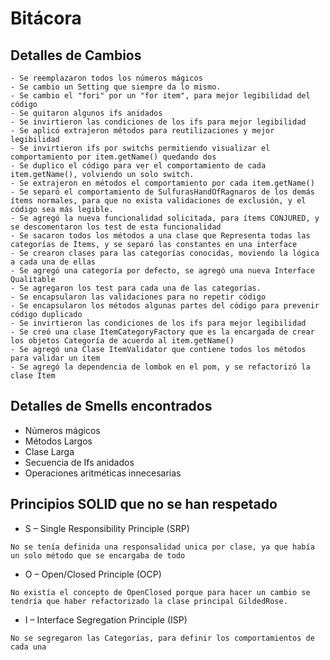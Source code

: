 # Bitácora #

## Detalles de Cambios ##
~~~ 
- Se reemplazaron todos los números mágicos
- Se cambio un Setting que siempre da lo mismo.
- Se cambio el "fori" por un "for item", para mejor legibilidad del código
- Se quitaron algunos ifs anidados
- Se invirtieron las condiciones de los ifs para mejor legibilidad
- Se aplicó extrajeron métodos para reutilizaciones y mejor legibilidad
- Se invirtieron ifs por switchs permitiendo visualizar el comportamiento por item.getName() quedando dos
- Se duplico el código para ver el comportamiento de cada item.getName(), volviendo un solo switch. 
- Se extrajeron en métodos el comportamiento por cada item.getName() 
- Se separó el comportamiento de SulfurasHandOfRagnaros de los demás ítems normales, para que no exista validaciones de exclusión, y el código sea más legible.
- Se agregó la nueva funcionalidad solicitada, para ítems CONJURED, y se descomentaron los test de esta funcionalidad
- Se sacaron todos los métodos a una clase que Representa todas las categorías de Ítems, y se separó las constantes en una interface
- Se crearon clases para las categorías conocidas, moviendo la lógica a cada una de ellas
- Se agregó una categoría por defecto, se agregó una nueva Interface Qualitable
- Se agregaron los test para cada una de las categorías.
- Se encapsularon las validaciones para no repetir código
- Se encapsularon los métodos algunas partes del código para prevenir código duplicado
- Se invirtieron las condiciones de los ifs para mejor legibilidad
- Se creó una clase ItemCategoryFactory que es la encargada de crear los objetos Categoría de acuerdo al item.getName()
- Se agregó una Clase ItemValidator que contiene todos los métodos para validar un item
- Se agregó la dependencia de lombok en el pom, y se refactorizó la clase Item
~~~

## Detalles de Smells encontrados ##

- Números mágicos
- Métodos Largos
- Clase Larga
- Secuencia de Ifs anidados
- Operaciones aritméticas innecesarias


## Principios SOLID que no se han respetado

- S – Single Responsibility Principle (SRP)
~~~
No se tenía definida una responsalidad unica por clase, ya que había un solo método que se encargaba de todo
~~~

- O – Open/Closed Principle (OCP)
~~~
No existía el concepto de OpenClosed porque para hacer un cambio se tendría que haber refactorizado la clase principal GildedRose.
~~~

- I – Interface Segregation Principle (ISP)
~~~
No se segregaron las Categorías, para definir los comportamientos de cada una
~~~

